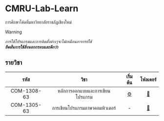 # CMRU-Lab-Learn

การศึกษาโค้ดที่มหาวิทยาลัยราชภัฏเชียงใหม่

<!-- prettier-ignore -->
> [!WARNING]
> _การใช้โปรแกรมและการติดตั้งต่างๆจะไม่เหมือนอาจารย์ใช้_<br>
> ***ยึดมั่นการใช้สิ่งนอกกรอบและดีกว่า***

## รายวิชา

|    รหัส     |              วิชา               |          เริ่มต้น          |     โฟลเดอร์      |
| :---------: | :-----------------------------: | :------------------------: | :---------------: |
| COM-1308-63 | หลักการออกแบบและการเขียนโปรแกรม | [⚙️](./COM-1308/README.md) | [📁](./COM-1308/) |
| COM-1305-63 | การเขียนโปรแกรมภาษาคอมพิวเตอร์  |             -              | [📁](./COM-1305/) |
